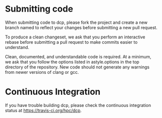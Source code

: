 Submitting code
===============
When submitting code to dcp, please fork the project and create a new branch
named to reflect your changes before submitting a new pull request.

To produce a clean changeset, we ask that you perform an interactive rebase
before submitting a pull request to make commits easier to understand.

Clean, documented, and understandable code is required. At a minimum, we ask
that you follow the options listed in astyle.options in the top directory of
the repository. New code should not generate any warnings from newer versions
of clang or gcc.

Continuous Integration
======================
If you have trouble building dcp, please check the continuous integration
status at <https://travis-ci.org/hpc/dcp>.
